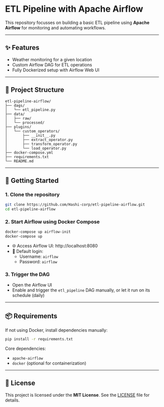 # ETL Pipeline with Apache Airflow

This repository focusses on building a basic ETL pipeline using **Apache Airflow** for monitoring and automating workflows.

---

## ✨ Features

- Weather monitoring for a given location
- Custom Airflow DAG for ETL operations
- Fully Dockerized setup with Airflow Web UI

---

## 📁 Project Structure

```
etl-pipeline-airflow/
├── dags/
│   └── etl_pipeline.py          
├── data/
│   ├── raw/                     
│   └── processed/               
├── plugins/
│   └── custom_operators/
│       ├── __init__.py
│       ├── extract_operator.py  
│       ├── transform_operator.py
│       └── load_operator.py    
├── docker-compose.yml          
├── requirements.txt            
└── README.md                    
```

---

## 🚀 Getting Started

### 1. Clone the repository

```bash
git clone https://github.com/Hashi-corp/etl-pipeline-airflow.git
cd etl-pipeline-airflow
```

### 2. Start Airflow using Docker Compose

```bash
docker-compose up airflow-init
docker-compose up
```

- 🌐 Access Airflow UI: http://localhost:8080  
- 🔐 Default login:
  - Username: `airflow`
  - Password: `airflow`

### 3. Trigger the DAG

- Open the Airflow UI
- Enable and trigger the `etl_pipeline` DAG manually, or let it run on its schedule (daily)

---

## 📦 Requirements

If not using Docker, install dependencies manually:

```bash
pip install -r requirements.txt
```

Core dependencies:

- `apache-airflow`
- `docker` (optional for containerization)

---

## 📄 License

This project is licensed under the **MIT License**. See the [LICENSE](LICENSE) file for details.
